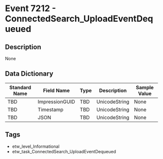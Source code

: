 # Event 7212 - ConnectedSearch_UploadEventDequeued

## Description
None

## Data Dictionary
|Standard Name|Field Name|Type|Description|Sample Value|
|---|---|---|---|---|
|TBD|ImpressionGUID|TBD|UnicodeString|None|None|
|TBD|Timestamp|TBD|UnicodeString|None|None|
|TBD|JSON|TBD|UnicodeString|None|None|

## Tags
* etw_level_Informational
* etw_task_ConnectedSearch_UploadEventDequeued